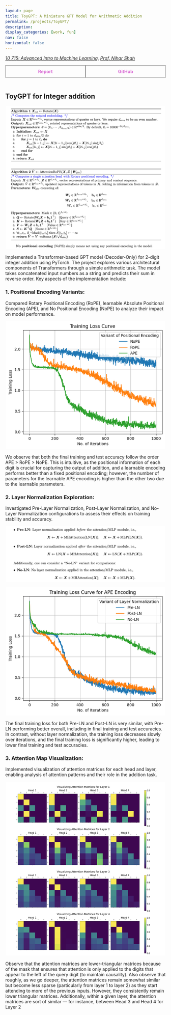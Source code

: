```yaml
---
layout: page
title: ToyGPT: A Miniature GPT Model for Arithmetic Addition
permalink: /projects/ToyGPT/
description:
display_categories: [work, fun]
nav: false
horizontal: false
---
```

  [_10 715: Advanced Intro to Machine Learning_](https://www.cs.cmu.edu/~nihars/teaching/10715-Fa23/index.html/), [_Prof. Nihar Shah_](https://www.cs.cmu.edu/~nihars/) 

<div style="display: flex;">
    <a href="/assets/pdf/ToyGPT.pdf" style="flex: 1; padding: 10px; border: 1px solid grey; text-align: center; text-decoration: none;">
        <div style="font-weight: bold; color: orchid;">Report</div>
    </a>
    <a href="https://github.com/Vansh28Kapoor/ToyGPT" style="flex: 1; padding: 10px; border: 1px solid grey; text-align: center; text-decoration: none;">
        <div style="font-weight: bold; color: orchid;">GitHub</div>
    </a>
</div>

<br>

## ToyGPT for Integer addition
<p align="center">	
    <img width="500"  src="/assets/img/PosAlgo.png">	
</p>	

Implemented a Transformer-based GPT model (Decoder-Only) for 2-digit integer addition using PyTorch. The project explores various architectural components of Transformers through a simple arithmetic task. The model takes concatenated input numbers as a string and predicts their sum in reverse order. Key aspects of the implementation include:

### 1. Positional Encoding Variants:
Compared Rotary Positional Encoding (RoPE), learnable Absolute Positional Encoding (APE), and No Positional Encoding (NoPE) to analyze their impact on model performance.

<p align="center">	
    <img width="500"  src="/assets/img/PoSencodingloss.png">	
</p>	

We observe that both the final training and test accuracy follow the order APE > RoPE > NoPE. This
is intuitive, as the positional information of each digit is crucial for capturing the output of addition, and
a learnable encoding performs better than a fixed positional encoding; however, the number of parameters
for the learnable APE encoding is higher than the other two due to the learnable parameters.

### 2. Layer Normalization Exploration: 
Investigated Pre-Layer Normalization, Post-Layer Normalization, and No-Layer Normalization configurations to assess their effects on training stability and accuracy.
<p align="center">	
    <img width="500"  src="/assets/img/LayerNorm.png">	
</p>	

<p align="center">	
    <img width="500"  src="/assets/img/Layernormloss.png">	
</p>	

The final training loss for both Pre-LN and Post-LN is very similar, with Pre-LN performing better overall,
including in final training and test accuracies. In contrast, without layer normalization, the training loss
decreases slowly over iterations, and the final training loss is significantly higher, leading to lower final
training and test accuracies.

### 3. Attention Map Visualization: 
Implemented visualization of attention matrices for each head and layer, enabling analysis of attention patterns and their role in the addition task.

<p align="center">	
    <img width="500"  src="/assets/img/Attention.png">	
</p>	

Observe that the attention matrices are lower-triangular matrices because of the mask that ensures that
attention is only applied to the digits that appear to the left of the query digit (to maintain causality). 
Also observe that roughly, as we go deeper, the attention matrices remain somewhat similar but become less
sparse (particularly from layer 1 to layer 2) as they start attending to more of the previous inputs. However,
they consistently remain lower triangular matrices. Additionally, within a given layer, the attention matrices
are sort of similar — for instance, between Head 3 and Head 4 for Layer 2
